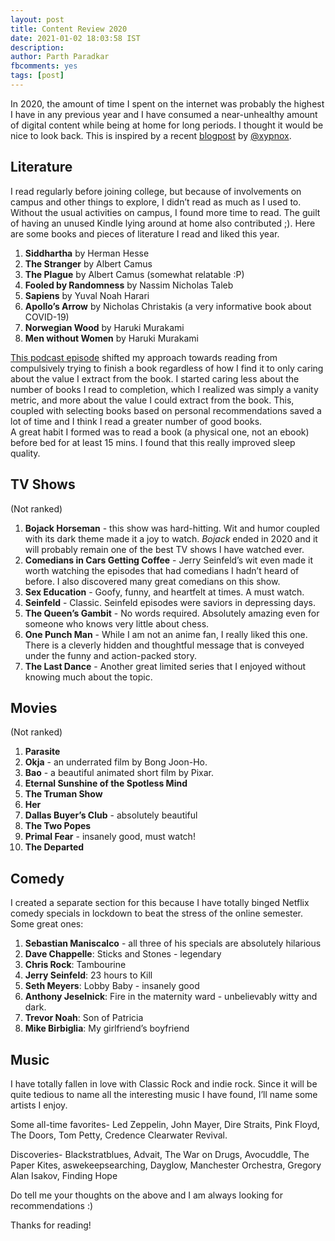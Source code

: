```yaml
---
layout: post
title: Content Review 2020
date: 2021-01-02 18:03:58 IST
description: 
author: Parth Paradkar
fbcomments: yes
tags: [post]
---
```


In 2020, the amount of time I spent on the internet was probably the highest I have in any previous year and I have consumed a near-unhealthy amount of digital content while being at home for long periods. I thought it would be nice to look back. This is inspired by a recent [blogpost](https://www.xypnox.com/blag/posts/culture-2020/) by [@xypnox](https://www.xypnox.com).

## Literature

I read regularly before joining college, but because of involvements on campus and other things to explore, I didn’t read as much as I used to. Without the usual activities on campus, I found more time to read. The guilt of having an unused Kindle lying around at home also contributed ;). Here are some books and pieces of literature I read and liked this year.

1. **Siddhartha** by Herman Hesse
2. **The Stranger** by Albert Camus
3. **The Plague** by Albert Camus (somewhat relatable :P)
4. **Fooled by Randomness** by Nassim Nicholas Taleb
5. **Sapiens** by Yuval Noah Harari
6. **Apollo’s Arrow** by Nicholas Christakis (a very informative book about COVID-19)
7. **Norwegian Wood** by Haruki Murakami
8. **Men without Women** by Haruki Murakami

[This podcast episode](https://www.youtube.com/watch?v=3qHkcs3kG44) shifted my approach towards reading from compulsively trying to finish a book regardless of how I find it to only caring about the value I extract from the book. I started caring less about the number of books I read to completion, which I realized was simply a vanity metric, and more about the value I could extract from the book. This, coupled with selecting books based on personal recommendations saved a lot of time and I think I read a greater number of good books.  
A great habit I formed was to read a book (a physical one, not an ebook) before bed for at least 15 mins. I found that this really improved sleep quality.

## TV Shows

(Not ranked)

1. **Bojack Horseman** - this show was hard-hitting. Wit and humor coupled with its dark theme made it a joy to watch. *Bojack* ended in 2020 and it will probably remain one of the best TV shows I have watched ever. 
2. **Comedians in Cars Getting Coffee** - Jerry Seinfeld’s wit even made it worth watching the episodes that had comedians I hadn’t heard of before. I also discovered many great comedians on this show.
3. **Sex Education** - Goofy, funny, and heartfelt at times. A must watch.
4. **Seinfeld** - Classic. Seinfeld episodes were saviors in depressing days.
5. **The Queen’s Gambit** - No words required. Absolutely amazing even for someone who knows very little about chess.
6. **One Punch Man** - While I am not an anime fan, I really liked this one. There is a cleverly hidden and thoughtful message that is conveyed under the funny and action-packed story.
7. **The Last Dance** - Another great limited series that I enjoyed without knowing much about the topic.

## Movies

(Not ranked)

1. **Parasite**
2. **Okja** - an underrated film by Bong Joon-Ho.
3. **Bao** - a beautiful animated short film by Pixar.
4. **Eternal Sunshine of the Spotless Mind**
5. **The Truman Show**
6. **Her**
7. **Dallas Buyer’s Club** - absolutely beautiful
8. **The Two Popes**
9. **Primal Fear** - insanely good, must watch!
10. **The Departed**

## Comedy

I created a separate section for this because I have totally binged Netflix comedy specials in lockdown to beat the stress of the online semester. Some great ones:

1. **Sebastian Maniscalco** - all three of his specials are absolutely hilarious
2. **Dave Chappelle**: Sticks and Stones - legendary
3. **Chris Rock**: Tambourine
4. **Jerry Seinfeld**: 23 hours to Kill
5. **Seth Meyers**: Lobby Baby - insanely good
6. **Anthony Jeselnick**: Fire in the maternity ward - unbelievably witty and dark. 
7. **Trevor Noah**: Son of Patricia
8. **Mike Birbiglia**: My girlfriend’s boyfriend

## Music 

I have totally fallen in love with Classic Rock and indie rock. Since it will be quite tedious to name all the interesting music I have found, I’ll name some artists I enjoy.

Some all-time favorites- Led Zeppelin, John Mayer, Dire Straits, Pink Floyd, The Doors, Tom Petty, Credence Clearwater Revival.

Discoveries- Blackstratblues, Advait, The War on Drugs, Avocuddle, The Paper Kites, aswekeepsearching, Dayglow, Manchester Orchestra, Gregory Alan Isakov, Finding Hope

Do tell me your thoughts on the above and I am always looking for recommendations :)

Thanks for reading!
